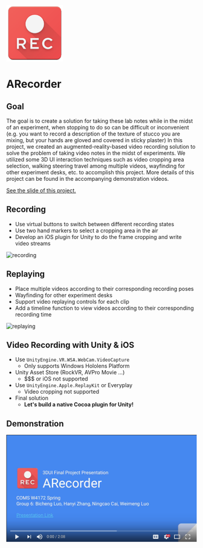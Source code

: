 <img src="/Assets/icon_noback.png" width="150px"/>

# ARecorder
## Goal
The goal is to create a solution for taking these lab notes while in the midst of an experiment, when stopping to do so can be difficult or inconvenient (e.g. you want to record a description of the texture of stucco you are mixing, but your hands are gloved and covered in sticky plaster) In this project, we created an augmented-reality-based video recording solution to solve the problem of taking video notes in the midst of experiments. We utilized some 3D UI interaction techniques such as video cropping area selection, walking steering travel among multiple videos, wayfinding for other experiment desks, etc. to accomplish this project. More details of this project can be found in the accompanying demonstration videos.

[See the slide of this project.](https://docs.google.com/presentation/d/13KSDWvFRxCU29520SN5u8tbsw6akKYBFVZMS6uWyt0Y/edit?usp=sharing)

## Recording
- Use virtual buttons to switch between different recording states
- Use two hand markers to select a cropping area in the air
- Develop an iOS plugin for Unity to do the frame cropping and write video streams

![recording](images/recording.gif)

## Replaying
- Place multiple videos according to their corresponding recording poses
- Wayfinding for other experiment desks
- Support video replaying controls for each clip
- Add a timeline function to view videos according to their corresponding recording time

![replaying](images/replaying.gif)

## Video Recording with Unity & iOS
- Use `UnityEngine.VR.WSA.WebCam.VideoCapture`
  - Only supports Windows Hololens Platform
- Unity Asset Store (RockVR, AVPro Movie ...)
  - $$$ or iOS not supported
- Use `UnityEngine.Apple.ReplayKit` or Everyplay
  - Video cropping not supported
- Final solution
  - **Let's build a native Cocoa plugin for Unity!**

## Demonstration
[![video_cover](images/video_cover.png)](https://www.youtube.com/watch?v=8UH_XjswWdk)
